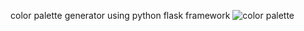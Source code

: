 color palette generator using python flask framework
![color palette](https://github.com/Renukadeviananthan14/color-palette-using-python-/assets/83960274/10c6cba3-2674-4c64-9f1e-06e103d5d856)
